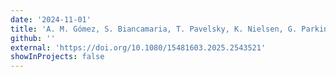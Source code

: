 ```yaml
---
date: '2024-11-01'
title: 'A. M. Gómez, S. Biancamaria, T. Pavelsky, K. Nielsen, G. Parkins, M. Lane, S. Khan, F. Hossain, R. Bhattarai, S. Ghafoor, J.F. Crétaux, C. Yanez, N. Picot (2025). Evaluation using In-Situ Observations from National Governments and Citizen Scientists Suggests Nadir Altimeters can Accurately Measure Water Levels Changes Regardless of Lake Area. GIScience and Remote Sensing.'
github: ''
external: 'https://doi.org/10.1080/15481603.2025.2543521'
showInProjects: false
---
```

